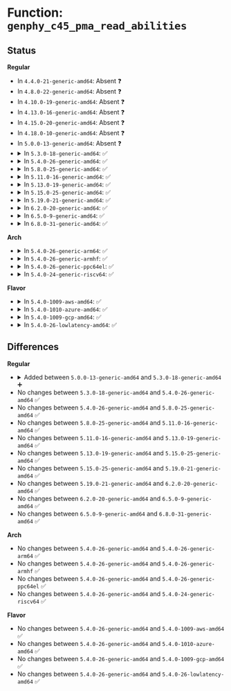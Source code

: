 # Function: <code>genphy_c45_pma_read_abilities</code>

## Status
<b>Regular</b>
<ul>
<li>
In <code>4.4.0-21-generic-amd64</code>: Absent ❓
</li>
<li>
In <code>4.8.0-22-generic-amd64</code>: Absent ❓
</li>
<li>
In <code>4.10.0-19-generic-amd64</code>: Absent ❓
</li>
<li>
In <code>4.13.0-16-generic-amd64</code>: Absent ❓
</li>
<li>
In <code>4.15.0-20-generic-amd64</code>: Absent ❓
</li>
<li>
In <code>4.18.0-10-generic-amd64</code>: Absent ❓
</li>
<li>
In <code>5.0.0-13-generic-amd64</code>: Absent ❓
</li>
<li>
<details>
<summary>In <code>5.3.0-18-generic-amd64</code>: ✅</summary>

```c
int genphy_c45_pma_read_abilities(struct phy_device * phydev)
```

```json
{
  "name": "genphy_c45_pma_read_abilities",
  "collision_type": "Unique Global",
  "inline_type": "No",
  "funcs": [
    {
      "addr": 18446744071586799664,
      "name": "genphy_c45_pma_read_abilities",
      "external": true,
      "loc": "drivers/net/phy/phy-c45.c:404",
      "file": "drivers/net/phy/phy-c45.c",
      "inline": "seen, unknown",
      "caller_inline": [],
      "caller_func": [
        "drivers/net/phy/phy_device.c:phy_probe"
      ]
    }
  ],
  "symbols": [
    {
      "addr": 18446744071586799664,
      "name": "genphy_c45_pma_read_abilities",
      "section": ".text",
      "bind": "STB_GLOBAL",
      "size": 628
    }
  ]
}
```
</details>
</li>
<li>
<details>
<summary>In <code>5.4.0-26-generic-amd64</code>: ✅</summary>

```c
int genphy_c45_pma_read_abilities(struct phy_device * phydev)
```

```json
{
  "name": "genphy_c45_pma_read_abilities",
  "collision_type": "Unique Global",
  "inline_type": "No",
  "funcs": [
    {
      "addr": 18446744071586945520,
      "name": "genphy_c45_pma_read_abilities",
      "external": true,
      "loc": "drivers/net/phy/phy-c45.c:406",
      "file": "drivers/net/phy/phy-c45.c",
      "inline": "seen, unknown",
      "caller_inline": [],
      "caller_func": [
        "drivers/net/phy/phy_device.c:phy_probe"
      ]
    }
  ],
  "symbols": [
    {
      "addr": 18446744071586945520,
      "name": "genphy_c45_pma_read_abilities",
      "section": ".text",
      "bind": "STB_GLOBAL",
      "size": 628
    }
  ]
}
```
</details>
</li>
<li>
<details>
<summary>In <code>5.8.0-25-generic-amd64</code>: ✅</summary>

```c
int genphy_c45_pma_read_abilities(struct phy_device * phydev)
```

```json
{
  "name": "genphy_c45_pma_read_abilities",
  "collision_type": "Unique Global",
  "inline_type": "No",
  "funcs": [
    {
      "addr": 18446744071587761904,
      "name": "genphy_c45_pma_read_abilities",
      "external": true,
      "loc": "drivers/net/phy/phy-c45.c:407",
      "file": "drivers/net/phy/phy-c45.c",
      "inline": "seen, unknown",
      "caller_inline": [],
      "caller_func": [
        "drivers/net/phy/phy_device.c:phy_probe",
        "drivers/net/phy/bcm84881.c:bcm84881_get_features"
      ]
    }
  ],
  "symbols": [
    {
      "addr": 18446744071587761904,
      "name": "genphy_c45_pma_read_abilities",
      "section": ".text",
      "bind": "STB_GLOBAL",
      "size": 631
    }
  ]
}
```
</details>
</li>
<li>
<details>
<summary>In <code>5.11.0-16-generic-amd64</code>: ✅</summary>

```c
int genphy_c45_pma_read_abilities(struct phy_device * phydev)
```

```json
{
  "name": "genphy_c45_pma_read_abilities",
  "collision_type": "Unique Global",
  "inline_type": "No",
  "funcs": [
    {
      "addr": 18446744071587821088,
      "name": "genphy_c45_pma_read_abilities",
      "external": true,
      "loc": "drivers/net/phy/phy-c45.c:407",
      "file": "drivers/net/phy/phy-c45.c",
      "inline": "seen, unknown",
      "caller_inline": [],
      "caller_func": [
        "drivers/net/phy/phy_device.c:phy_probe",
        "drivers/net/phy/bcm84881.c:bcm84881_get_features"
      ]
    }
  ],
  "symbols": [
    {
      "addr": 18446744071587821088,
      "name": "genphy_c45_pma_read_abilities",
      "section": ".text",
      "bind": "STB_GLOBAL",
      "size": 631
    }
  ]
}
```
</details>
</li>
<li>
<details>
<summary>In <code>5.13.0-19-generic-amd64</code>: ✅</summary>

```c
int genphy_c45_pma_read_abilities(struct phy_device * phydev)
```

```json
{
  "name": "genphy_c45_pma_read_abilities",
  "collision_type": "Unique Global",
  "inline_type": "No",
  "funcs": [
    {
      "addr": 18446744071587700464,
      "name": "genphy_c45_pma_read_abilities",
      "external": true,
      "loc": "drivers/net/phy/phy-c45.c:450",
      "file": "drivers/net/phy/phy-c45.c",
      "inline": "seen, unknown",
      "caller_inline": [],
      "caller_func": [
        "drivers/net/phy/phy_device.c:phy_probe",
        "drivers/net/phy/bcm84881.c:bcm84881_get_features"
      ]
    }
  ],
  "symbols": [
    {
      "addr": 18446744071587700464,
      "name": "genphy_c45_pma_read_abilities",
      "section": ".text",
      "bind": "STB_GLOBAL",
      "size": 486
    }
  ]
}
```
</details>
</li>
<li>
<details>
<summary>In <code>5.15.0-25-generic-amd64</code>: ✅</summary>

```c
int genphy_c45_pma_read_abilities(struct phy_device * phydev)
```

```json
{
  "name": "genphy_c45_pma_read_abilities",
  "collision_type": "Unique Global",
  "inline_type": "No",
  "funcs": [
    {
      "addr": 18446744071588291824,
      "name": "genphy_c45_pma_read_abilities",
      "external": true,
      "loc": "drivers/net/phy/phy-c45.c:450",
      "file": "drivers/net/phy/phy-c45.c",
      "inline": "seen, unknown",
      "caller_inline": [],
      "caller_func": [
        "drivers/net/phy/phy_device.c:phy_probe",
        "drivers/net/phy/bcm84881.c:bcm84881_get_features"
      ]
    }
  ],
  "symbols": [
    {
      "addr": 18446744071588291824,
      "name": "genphy_c45_pma_read_abilities",
      "section": ".text",
      "bind": "STB_GLOBAL",
      "size": 486
    }
  ]
}
```
</details>
</li>
<li>
<details>
<summary>In <code>5.19.0-21-generic-amd64</code>: ✅</summary>

```c
int genphy_c45_pma_read_abilities(struct phy_device * phydev)
```

```json
{
  "name": "genphy_c45_pma_read_abilities",
  "collision_type": "Unique Global",
  "inline_type": "No",
  "funcs": [
    {
      "addr": 18446744071589675776,
      "name": "genphy_c45_pma_read_abilities",
      "external": true,
      "loc": "drivers/net/phy/phy-c45.c:673",
      "file": "drivers/net/phy/phy-c45.c",
      "inline": "seen, unknown",
      "caller_inline": [],
      "caller_func": [
        "drivers/net/phy/phy_device.c:phy_probe",
        "drivers/net/phy/bcm84881.c:bcm84881_get_features"
      ]
    }
  ],
  "symbols": [
    {
      "addr": 18446744071589675776,
      "name": "genphy_c45_pma_read_abilities",
      "section": ".text",
      "bind": "STB_GLOBAL",
      "size": 657
    }
  ]
}
```
</details>
</li>
<li>
<details>
<summary>In <code>6.2.0-20-generic-amd64</code>: ✅</summary>

```c
int genphy_c45_pma_read_abilities(struct phy_device * phydev)
```

```json
{
  "name": "genphy_c45_pma_read_abilities",
  "collision_type": "Unique Global",
  "inline_type": "No",
  "funcs": [
    {
      "addr": 18446744071591291536,
      "name": "genphy_c45_pma_read_abilities",
      "external": true,
      "loc": "drivers/net/phy/phy-c45.c:673",
      "file": "drivers/net/phy/phy-c45.c",
      "inline": "seen, unknown",
      "caller_inline": [],
      "caller_func": [
        "drivers/net/phy/phy_device.c:phy_probe"
      ]
    }
  ],
  "symbols": [
    {
      "addr": 18446744071591291536,
      "name": "genphy_c45_pma_read_abilities",
      "section": ".text",
      "bind": "STB_GLOBAL",
      "size": 657
    }
  ]
}
```
</details>
</li>
<li>
<details>
<summary>In <code>6.5.0-9-generic-amd64</code>: ✅</summary>

```c
int genphy_c45_pma_read_abilities(struct phy_device * phydev)
```

```json
{
  "name": "genphy_c45_pma_read_abilities",
  "collision_type": "Unique Global",
  "inline_type": "No",
  "funcs": [
    {
      "addr": 18446744071591647632,
      "name": "genphy_c45_pma_read_abilities",
      "external": true,
      "loc": "drivers/net/phy/phy-c45.c:886",
      "file": "drivers/net/phy/phy-c45.c",
      "inline": "seen, unknown",
      "caller_inline": [],
      "caller_func": [
        "drivers/net/phy/phy_device.c:phy_probe"
      ]
    }
  ],
  "symbols": [
    {
      "addr": 18446744071591647632,
      "name": "genphy_c45_pma_read_abilities",
      "section": ".text",
      "bind": "STB_GLOBAL",
      "size": 679
    }
  ]
}
```
</details>
</li>
<li>
<details>
<summary>In <code>6.8.0-31-generic-amd64</code>: ✅</summary>

```c
int genphy_c45_pma_read_abilities(struct phy_device * phydev)
```

```json
{
  "name": "genphy_c45_pma_read_abilities",
  "collision_type": "Unique Global",
  "inline_type": "No",
  "funcs": [
    {
      "addr": 18446744071592388256,
      "name": "genphy_c45_pma_read_abilities",
      "external": true,
      "loc": "drivers/net/phy/phy-c45.c:1006",
      "file": "drivers/net/phy/phy-c45.c",
      "inline": "seen, unknown",
      "caller_inline": [],
      "caller_func": [
        "drivers/net/phy/phy_device.c:phy_probe"
      ]
    }
  ],
  "symbols": [
    {
      "addr": 18446744071592388256,
      "name": "genphy_c45_pma_read_abilities",
      "section": ".text",
      "bind": "STB_GLOBAL",
      "size": 216
    }
  ]
}
```
</details>
</li>
</ul>
<b>Arch</b>
<ul>
<li>
<details>
<summary>In <code>5.4.0-26-generic-arm64</code>: ✅</summary>

```c
int genphy_c45_pma_read_abilities(struct phy_device * phydev)
```

```json
{
  "name": "genphy_c45_pma_read_abilities",
  "collision_type": "Unique Global",
  "inline_type": "No",
  "funcs": [
    {
      "addr": 18446603336499930120,
      "name": "genphy_c45_pma_read_abilities",
      "external": true,
      "loc": "drivers/net/phy/phy-c45.c:406",
      "file": "drivers/net/phy/phy-c45.c",
      "inline": "seen, unknown",
      "caller_inline": [],
      "caller_func": [
        "drivers/net/phy/phy_device.c:phy_probe"
      ]
    }
  ],
  "symbols": [
    {
      "addr": 18446603336499930120,
      "name": "genphy_c45_pma_read_abilities",
      "section": ".text",
      "bind": "STB_GLOBAL",
      "size": 416
    }
  ]
}
```
</details>
</li>
<li>
<details>
<summary>In <code>5.4.0-26-generic-armhf</code>: ✅</summary>

```c
int genphy_c45_pma_read_abilities(struct phy_device * phydev)
```

```json
{
  "name": "genphy_c45_pma_read_abilities",
  "collision_type": "Unique Global",
  "inline_type": "No",
  "funcs": [
    {
      "addr": 3232474464,
      "name": "genphy_c45_pma_read_abilities",
      "external": true,
      "loc": "drivers/net/phy/phy-c45.c:406",
      "file": "drivers/net/phy/phy-c45.c",
      "inline": "seen, unknown",
      "caller_inline": [],
      "caller_func": [
        "drivers/net/phy/phy_device.c:phy_probe"
      ]
    }
  ],
  "symbols": [
    {
      "addr": 3232474464,
      "name": "genphy_c45_pma_read_abilities",
      "section": ".text",
      "bind": "STB_GLOBAL",
      "size": 376
    }
  ]
}
```
</details>
</li>
<li>
<details>
<summary>In <code>5.4.0-26-generic-ppc64el</code>: ✅</summary>

```c
int genphy_c45_pma_read_abilities(struct phy_device * phydev)
```

```json
{
  "name": "genphy_c45_pma_read_abilities",
  "collision_type": "Unique Global",
  "inline_type": "No",
  "funcs": [
    {
      "addr": 13835058055293248448,
      "name": "genphy_c45_pma_read_abilities",
      "external": true,
      "loc": "drivers/net/phy/phy-c45.c:406",
      "file": "drivers/net/phy/phy-c45.c",
      "inline": "seen, unknown",
      "caller_inline": [],
      "caller_func": [
        "drivers/net/phy/phy_device.c:phy_probe"
      ]
    }
  ],
  "symbols": [
    {
      "addr": 13835058055293248448,
      "name": "genphy_c45_pma_read_abilities",
      "section": ".text",
      "bind": "STB_GLOBAL",
      "size": 688
    }
  ]
}
```
</details>
</li>
<li>
<details>
<summary>In <code>5.4.0-24-generic-riscv64</code>: ✅</summary>

```c
int genphy_c45_pma_read_abilities(struct phy_device * phydev)
```

```json
{
  "name": "genphy_c45_pma_read_abilities",
  "collision_type": "Unique Global",
  "inline_type": "No",
  "funcs": [
    {
      "addr": 18446743936277015800,
      "name": "genphy_c45_pma_read_abilities",
      "external": true,
      "loc": "drivers/net/phy/phy-c45.c:406",
      "file": "drivers/net/phy/phy-c45.c",
      "inline": "seen, unknown",
      "caller_inline": [],
      "caller_func": [
        "drivers/net/phy/phy_device.c:phy_probe"
      ]
    }
  ],
  "symbols": [
    {
      "addr": 18446743936277015800,
      "name": "genphy_c45_pma_read_abilities",
      "section": ".text",
      "bind": "STB_GLOBAL",
      "size": 476
    }
  ]
}
```
</details>
</li>
</ul>
<b>Flavor</b>
<ul>
<li>
<details>
<summary>In <code>5.4.0-1009-aws-amd64</code>: ✅</summary>

```c
int genphy_c45_pma_read_abilities(struct phy_device * phydev)
```

```json
{
  "name": "genphy_c45_pma_read_abilities",
  "collision_type": "Unique Global",
  "inline_type": "No",
  "funcs": [
    {
      "addr": 18446744071586702528,
      "name": "genphy_c45_pma_read_abilities",
      "external": true,
      "loc": "drivers/net/phy/phy-c45.c:406",
      "file": "drivers/net/phy/phy-c45.c",
      "inline": "seen, unknown",
      "caller_inline": [],
      "caller_func": [
        "drivers/net/phy/phy_device.c:phy_probe"
      ]
    }
  ],
  "symbols": [
    {
      "addr": 18446744071586702528,
      "name": "genphy_c45_pma_read_abilities",
      "section": ".text",
      "bind": "STB_GLOBAL",
      "size": 628
    }
  ]
}
```
</details>
</li>
<li>
<details>
<summary>In <code>5.4.0-1010-azure-amd64</code>: ✅</summary>

```c
int genphy_c45_pma_read_abilities(struct phy_device * phydev)
```

```json
{
  "name": "genphy_c45_pma_read_abilities",
  "collision_type": "Unique Global",
  "inline_type": "No",
  "funcs": [
    {
      "addr": 18446744071586570848,
      "name": "genphy_c45_pma_read_abilities",
      "external": true,
      "loc": "drivers/net/phy/phy-c45.c:406",
      "file": "drivers/net/phy/phy-c45.c",
      "inline": "seen, unknown",
      "caller_inline": [],
      "caller_func": [
        "drivers/net/phy/phy_device.c:phy_probe"
      ]
    }
  ],
  "symbols": [
    {
      "addr": 18446744071586570848,
      "name": "genphy_c45_pma_read_abilities",
      "section": ".text",
      "bind": "STB_GLOBAL",
      "size": 628
    }
  ]
}
```
</details>
</li>
<li>
<details>
<summary>In <code>5.4.0-1009-gcp-amd64</code>: ✅</summary>

```c
int genphy_c45_pma_read_abilities(struct phy_device * phydev)
```

```json
{
  "name": "genphy_c45_pma_read_abilities",
  "collision_type": "Unique Global",
  "inline_type": "No",
  "funcs": [
    {
      "addr": 18446744071586900080,
      "name": "genphy_c45_pma_read_abilities",
      "external": true,
      "loc": "drivers/net/phy/phy-c45.c:406",
      "file": "drivers/net/phy/phy-c45.c",
      "inline": "seen, unknown",
      "caller_inline": [],
      "caller_func": [
        "drivers/net/phy/phy_device.c:phy_probe"
      ]
    }
  ],
  "symbols": [
    {
      "addr": 18446744071586900080,
      "name": "genphy_c45_pma_read_abilities",
      "section": ".text",
      "bind": "STB_GLOBAL",
      "size": 628
    }
  ]
}
```
</details>
</li>
<li>
<details>
<summary>In <code>5.4.0-26-lowlatency-amd64</code>: ✅</summary>

```c
int genphy_c45_pma_read_abilities(struct phy_device * phydev)
```

```json
{
  "name": "genphy_c45_pma_read_abilities",
  "collision_type": "Unique Global",
  "inline_type": "No",
  "funcs": [
    {
      "addr": 18446744071587006464,
      "name": "genphy_c45_pma_read_abilities",
      "external": true,
      "loc": "drivers/net/phy/phy-c45.c:406",
      "file": "drivers/net/phy/phy-c45.c",
      "inline": "seen, unknown",
      "caller_inline": [],
      "caller_func": [
        "drivers/net/phy/phy_device.c:phy_probe"
      ]
    }
  ],
  "symbols": [
    {
      "addr": 18446744071587006464,
      "name": "genphy_c45_pma_read_abilities",
      "section": ".text",
      "bind": "STB_GLOBAL",
      "size": 628
    }
  ]
}
```
</details>
</li>
</ul>

## Differences
<b>Regular</b>
<ul>
<li>
<details>
<summary>Added between <code>5.0.0-13-generic-amd64</code> and <code>5.3.0-18-generic-amd64</code> ➕</summary>

```c
int genphy_c45_pma_read_abilities(struct phy_device * phydev)
```
</details>
</li>
<li>
No changes between <code>5.3.0-18-generic-amd64</code> and <code>5.4.0-26-generic-amd64</code> ✅
</li>
<li>
No changes between <code>5.4.0-26-generic-amd64</code> and <code>5.8.0-25-generic-amd64</code> ✅
</li>
<li>
No changes between <code>5.8.0-25-generic-amd64</code> and <code>5.11.0-16-generic-amd64</code> ✅
</li>
<li>
No changes between <code>5.11.0-16-generic-amd64</code> and <code>5.13.0-19-generic-amd64</code> ✅
</li>
<li>
No changes between <code>5.13.0-19-generic-amd64</code> and <code>5.15.0-25-generic-amd64</code> ✅
</li>
<li>
No changes between <code>5.15.0-25-generic-amd64</code> and <code>5.19.0-21-generic-amd64</code> ✅
</li>
<li>
No changes between <code>5.19.0-21-generic-amd64</code> and <code>6.2.0-20-generic-amd64</code> ✅
</li>
<li>
No changes between <code>6.2.0-20-generic-amd64</code> and <code>6.5.0-9-generic-amd64</code> ✅
</li>
<li>
No changes between <code>6.5.0-9-generic-amd64</code> and <code>6.8.0-31-generic-amd64</code> ✅
</li>
</ul>
<b>Arch</b>
<ul>
<li>
No changes between <code>5.4.0-26-generic-amd64</code> and <code>5.4.0-26-generic-arm64</code> ✅
</li>
<li>
No changes between <code>5.4.0-26-generic-amd64</code> and <code>5.4.0-26-generic-armhf</code> ✅
</li>
<li>
No changes between <code>5.4.0-26-generic-amd64</code> and <code>5.4.0-26-generic-ppc64el</code> ✅
</li>
<li>
No changes between <code>5.4.0-26-generic-amd64</code> and <code>5.4.0-24-generic-riscv64</code> ✅
</li>
</ul>
<b>Flavor</b>
<ul>
<li>
No changes between <code>5.4.0-26-generic-amd64</code> and <code>5.4.0-1009-aws-amd64</code> ✅
</li>
<li>
No changes between <code>5.4.0-26-generic-amd64</code> and <code>5.4.0-1010-azure-amd64</code> ✅
</li>
<li>
No changes between <code>5.4.0-26-generic-amd64</code> and <code>5.4.0-1009-gcp-amd64</code> ✅
</li>
<li>
No changes between <code>5.4.0-26-generic-amd64</code> and <code>5.4.0-26-lowlatency-amd64</code> ✅
</li>
</ul>
